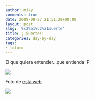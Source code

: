 ```yaml
---
author: miky
comments: true
date: 2009-08-27 21:51:29+00:00
layout: post
slug: '%c2%a1%c2%a1suerte'
title: ¡¡Suerte!!
categories: day-by-day
tags:
- totoro
---
```


El que quiera entender...que entienda :P  


![](http://www.ultimonivel.net/wp-content/uploads/2008/12/3105852655_974e736f60.jpg)  


Foto de [esta web](http://www.ultimonivel.net)  


  
  


![](http://img.zemanta.com/pixy.gif?x-id=bc46a9a6-ca1d-8565-8c8a-f9471d1c3441)

